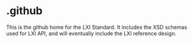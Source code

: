 # .github
This is the github home for the LXI Standard.  It includes the XSD 
schemas used for LXI API, and will eventually include the LXI reference 
design.
